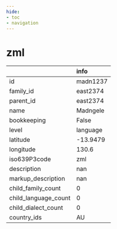 ```yaml
---
hide:
- toc
- navigation
---
```

# zml
|                      | info     |
|:---------------------|:---------|
| id                   | madn1237 |
| family_id            | east2374 |
| parent_id            | east2374 |
| name                 | Madngele |
| bookkeeping          | False    |
| level                | language |
| latitude             | -13.9479 |
| longitude            | 130.6    |
| iso639P3code         | zml      |
| description          | nan      |
| markup_description   | nan      |
| child_family_count   | 0        |
| child_language_count | 0        |
| child_dialect_count  | 0        |
| country_ids          | AU       |